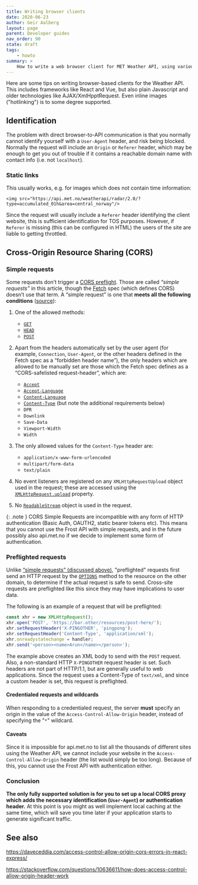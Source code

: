 ```yaml
---
title: Writing browser clients
date: 2020-06-23
author: Geir Aalberg
layout: page
parent: Developer guides
nav_order: 90
state: draft
tags:
    - howto
summary: >
    How to write a web browser client for MET Weather API, using various technologies
---
```


Here are some tips on writing browser-based clients for the Weather API. This includes
frameworks like React and Vue, but also plain Javascript and older technologies like
AJAX/XmlHpptRequest. Even inline images ("hotlinking") is to some degree supported.


## Identification

The problem with direct browser-to-API communication is that you normally cannot identify
yourself with a `User-Agent` header,  and risk being blocked. Normally the request
will include an `Origin` or `Referer` header, which may be enough to get you out of trouble
if it contains a reachable domain name with contact info (i.e. not `localhost`).

### Static links

This usually works, e.g. for images which does not contain time information:

```
<img src="https://api.met.no/weatherapi/radar/2.0/?type=accumulated_01h&area=central_norway"/>
```
Since the request will usually include a `Referer` header identifying the
client website, this is sufficient identification for TOS purposes.
However, if `Referer` is missing (this can be configured in HTML) the users
of the site are liable to getting throttled.

## Cross-Origin Resource Sharing (CORS)

### Simple requests

Some requests don’t trigger a [CORS
preflight](https://developer.mozilla.org/en-US/docs/Web/HTTP/CORS#Preflighted_requests).
Those are called *“simple requests”* in this article, though the
[Fetch](https://fetch.spec.whatwg.org/) spec (which defines CORS) doesn’t use
that term. A “simple request” is one that **meets all the following
conditions** ([source](<https://developer.mozilla.org/en-US/docs/Web/HTTP/CORS#Examples_of_access_control_scenarios>)):

1. One of the allowed methods:

    - [`GET`](https://developer.mozilla.org/en-US/docs/Web/HTTP/Methods/GET)
    - [`HEAD`](https://developer.mozilla.org/en-US/docs/Web/HTTP/Methods/HEAD)
    - [`POST`](https://developer.mozilla.org/en-US/docs/Web/HTTP/Methods/POST)

2. Apart from the headers automatically set by the user agent (for example, `Connection`, `User-Agent`, or the other headers defined in the Fetch spec as a “forbidden header name”), the only headers which are allowed to be manually set are those which the Fetch spec defines as a “CORS-safelisted request-header”, which are:

    - [`Accept`](https://developer.mozilla.org/en-US/docs/Web/HTTP/Headers/Accept)
    - [`Accept-Language`](https://developer.mozilla.org/en-US/docs/Web/HTTP/Headers/Accept-Language)
    - [`Content-Language`](https://developer.mozilla.org/en-US/docs/Web/HTTP/Headers/Content-Language)
    - [`Content-Type`](https://developer.mozilla.org/en-US/docs/Web/HTTP/Headers/Content-Type) (but note the additional requirements below)
    - `DPR`
    - `Downlink`
    - `Save-Data`
    - `Viewport-Width`
    - `Width`

3. The only allowed values for the `Content-Type` header are:

    - `application/x-www-form-urlencoded`
    - `multipart/form-data`
    - `text/plain`

4. No event listeners are registered on any `XMLHttpRequestUpload` object used in the request; these are accessed using the [`XMLHttpRequest.upload`](https://developer.mozilla.org/en-US/docs/Web/API/XMLHttpRequest/upload) property.

5. No [`ReadableStream`](https://developer.mozilla.org/en-US/docs/Web/API/ReadableStream) object is used in the request.

{: .note }
CORS Simple Requests are incompatible with any form of HTTP authentication
(Basic Auth, OAUTH2, static bearer tokens etc). This means that you cannot use
the Frost API with simple requests, and in the future possibly also api.met.no
if we decide to implement some form of authentication.

### Preflighted requests

Unlike [“simple requests” (discussed above)](https://developer.mozilla.org/en-US/docs/Web/HTTP/CORS#Simple_requests), "preflighted" requests first send an HTTP request by the [`OPTIONS`](https://developer.mozilla.org/en-US/docs/Web/HTTP/Methods/OPTIONS) method to the resource on the other domain, to determine if the actual  request is safe to send. Cross-site requests are preflighted like this  since they may have implications to user data.

The following is an example of a request that will be preflighted:

```js
const xhr = new XMLHttpRequest();
xhr.open('POST', 'https://bar.other/resources/post-here/');
xhr.setRequestHeader('X-PINGOTHER', 'pingpong');
xhr.setRequestHeader('Content-Type', 'application/xml');
xhr.onreadystatechange = handler;
xhr.send('<person><name>Arun</name></person>');
```

The example above creates an XML body to send with the `POST` request. Also, a
non-standard HTTP `X-PINGOTHER` request header is set. Such headers are not part
of HTTP/1.1, but are generally useful to web applications. Since the request
uses a Content-Type of `text/xml`, and since a custom header is set, this
request is preflighted.

#### Credentialed requests and wildcards

When responding to a credentialed request, the server **must** specify an origin
in the value of the `Access-Control-Allow-Origin` header, instead of specifying
the "`*`" wildcard.

#### Caveats

Since it is impossible for api.met.no to list all the thousands of different
sites using the Weather API, we cannot include your website in the
`Access-Control-Allow-Origin` header (the list would simply be too long).
Because of this, you cannot use the Frost API with authentication either.

### Conclusion

**The only fully supported solution is for you to set up a local CORS proxy which
adds the necessary identification (`User-Agent`) or authentication header.** At
this point is you might as well implement local caching at the same time, which
will save you time later if your application starts to generate significant
traffic.

## See also

<https://daveceddia.com/access-control-allow-origin-cors-errors-in-react-express/>

<https://stackoverflow.com/questions/10636611/how-does-access-control-allow-origin-header-work>
